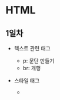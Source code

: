 # HTML

## 1일차
- 텍스트 관련 태그
    - p: 문단 만들기
    - br: 개행

- 스타일 태그
    - <style> 태그안에 디자인요소 작성
    - css 파일에 스타일을 정의하고 css 파일을 불러와 스타일을 꾸밀 수도 있다
    ```html
    <link rel="stylesheet" href="style.css"/>
    <!--rel: 속성, stylesheet: 값
            href: 속성, 위치경로-->
    ```

- a 태그
    - anchor 태그는 다른 웹페이지난 웹페이지 내부의 특정한 위치로 이동
    href 속성을 사용한다(이동할 위치)
    target 속성을 사용하면 새로운 창이 열리면서 이동된다
    - a 태그는 웹페이지로 이동하거나 웹페이지내부로도 이동이 가능하다
    - '#' : 웹표준에 따른 빈 링크를 나타낸다

## 2일차
- img, audio, video 태그

- li, ul 관련 태그

- 테이블 태그
    - table 태그로 테이블을 만든다
    tr 태그로 한 행을 구성하고 th 태그로 제목, td 태그로 셀을 작성한다
    border 속성을 사용하여 테두리를 만든다
    ```html
    <table border="1">
            <tr>
                <th colspan="2">지역별 홍차</th>
            </tr>
            <tr>
                <th rowspan="3">중국</th>
                <td>정산소총</td>
            </tr>
            <tr><td>기문</td></tr>
            <tr><td>운남</td></tr>
            <tr>
                <th rowspan="4">인도 및 스리랑카</th>
                <td>아삼</td>
            </tr>
            <tr><td>실론</td></tr>
            <tr><td>다질링</td></tr>
            <tr><td>닐기리</td></tr>
        </table>
    ```

## 3일차
- Fom 태그
    - method
        - get: 주소 url의 끝에 폼데이터를 실어 보낸다(간단하지만 보안에 취약)
        - post: 몸체에 폼데이터를 실어보낸다(어렵지만 보안에 좋다)
    - input
    - label
    - select
    ```html
        <form>
        <label for="name">user</label>
        <input type="text" id="name">
        <label for="tel">tel</label>
        <input type="tel" id="tel" placeholder="전화번호를 입력하세요">
        <hr>
        <input type="email"><br>
        <input type="color"><br>
        <input type="date"><br>
        <input type="search">
    </form>
    ```

## 4일차
- css 기초
    - css 적용 우선순위
        1. 속성값 뒤에 !important
        2. style을 직접 지정한 속성(인라인 속성)
        3. #id로 지정한 속성
        4. 태그로 지정한 속성
        5. 상위 객체에 의해 상속된 속성

- 태그 선택자
    - *(전체 선택자)
    - #(id): 중복 불가
    - .(class): 중복 가능

- 시멘틱 태그

- 블록요소, 인라인 요소
    1. 블록요소 태그 
        - html, body, div, p, ul, ol, li, dl, dt, dd ...
        - 기본 가로 공간의 크기가 부모태그와 동일하게 인식
        - 연속해서 작성하면 세로 배열
        - 공간값이 적용됨(w,h)
    2. 인라인 요소 태그
        - a, span, strong, i, em ...
        - 기본 가로 공간의 크기가 안쪽에 포함된 내용만큼만 인식(컨텐츠)
        - 연속해서 작성하면 가로 배열
    3. 인라인 블록 요소 태그
        - img, input, button ...
        - 기본 가로 공간의 크기가 안쪽에 포함된 내용만큼만 인식
        - 연속해서 작성하면 가로 배열
        - 공간값이 적용됨

## 5일차
- 반응 선택자
    - 사용자의 반응으로 hover와 active 상태가 만들어 진다.
    마우스 커서 올리기 - hover, 클릭 - active 적용

- 속성 선택자 : 선택자[속성=값]

- 상태 선택자 : 입력양식의 상태를 선택
    - :checked - 체크상태의  input 태그 선택
    :focus - 포커스를 맞춘 input
    :enabled - 사용가능한 input
    :disabled - 사용 불가능한 input

- 구조 선택자 : 특정 위치에 있는 태그를 선택할 때 사용

## 6일차
- flex
    - vh : view height : 화면에 보이는 공간을 기준 */
    - flex-direction : 기준축을 정의
    - row, row-reverse, column, column-reverse 
    - justify-content : 중심축에서 아이템의 배치를 담당
    - flex-start, flex-end, center, space-around
    - align-items : 반대축에서 아이템을 배치하는 속성

- grid
    -  display : grid를 사용하면 그리드 박스를 사용하는데,
    부모컨테이너를 grid 지정하면 자식은 grid cell이 된다
    - grid 속성 : grid-template-columns, grid-template-row, grid-template-areas
    - grid-template-columns : 100px 100px 100px -> 100px 3개 만듬
    - grid cell 속성 : grid-column-start, grid-column-end, grid-row-start, grid-row-end, 
    - repeat 키워드로 반복횟수를 설정
    - grid-template-columns:repeat(5, 20%)
    - grid-template-columns:repeat(5, 1fr)
    - grid-template-columns:repeat(5, 100px)
    - grid-auto-rows:minmax(150px, autp) -> 각 컬럼의 아이템의 크기가 다른 경우 최소높이는 150px, 너비 자동으로 늘림

## 자습 예제

